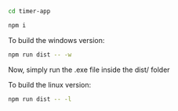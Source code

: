   ```bash
  cd timer-app
```


  ```bash
  npm i
 ```

To build the windows version:
```bash
npm run dist -- -w
```
Now, simply run the .exe file inside the dist/ folder


To build the linux version:
```bash
npm run dist -- -l
```


